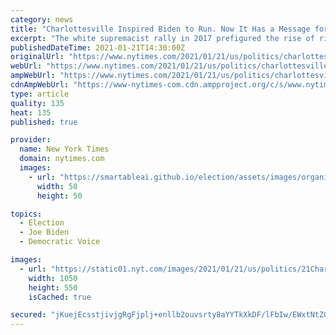 ```yaml
---
category: news
title: "Charlottesville Inspired Biden to Run. Now It Has a Message for Him."
excerpt: "The white supremacist rally in 2017 prefigured the rise of right-wing violence in President Trump’s name. Now, as President Biden calls for national unity, residents say it requires accountability first."
publishedDateTime: 2021-01-21T14:30:00Z
originalUrl: "https://www.nytimes.com/2021/01/21/us/politics/charlottesville-attack-biden.html"
webUrl: "https://www.nytimes.com/2021/01/21/us/politics/charlottesville-attack-biden.html"
ampWebUrl: "https://www.nytimes.com/2021/01/21/us/politics/charlottesville-attack-biden.amp.html"
cdnAmpWebUrl: "https://www-nytimes-com.cdn.ampproject.org/c/s/www.nytimes.com/2021/01/21/us/politics/charlottesville-attack-biden.amp.html"
type: article
quality: 135
heat: 135
published: true

provider:
  name: New York Times
  domain: nytimes.com
  images:
    - url: "https://smartableai.github.io/election/assets/images/organizations/nytimes.com-50x50.jpg"
      width: 50
      height: 50

topics:
  - Election
  - Joe Biden
  - Democratic Voice

images:
  - url: "https://static01.nyt.com/images/2021/01/21/us/politics/21Charlottesville1/21Charlottesville1-facebookJumbo.jpg"
    width: 1050
    height: 550
    isCached: true

secured: "jKuejEcsstjivjgRgFjplj+enllb2ouvsrty8aYYTkXkDF/lFbIw/EWxtNtZG0m96vxk0+noGwVMeMFNsZAQ/y6pq8t3eePaGPlOPM+C0RFVB1MPqGj+KuCRgIljb+E7lt274wSCs7XZwIZv25DtRFLoJMRCyH8z7FDTaQ+iFqhwSEHPC4XftKHQGEcqbvNeSYVEjdEwJ/DS/N1GUS/sL1oPYFjMY14VQJ7CpddZgoUwuadYjqtonunuPYUyocmxCQOkAlcDfsvFFpoTWvU7Bhy0pqH1o3ud9elve+ttvu8maX6X5dRQ3wTYVbp5ixbFQJ34+ogR2JI3W9h45Nj15St7g/djIJABLn1B1oQolp8=;UVNbltijFZRGKjzCtuS26A=="
---
```


